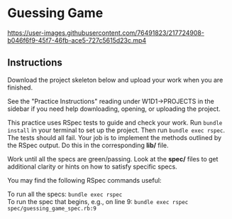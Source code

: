 # Guessing Game

https://user-images.githubusercontent.com/76491823/217724908-b046f6f9-45f7-46fb-ace5-727c5615d23c.mp4

## Instructions

Download the project skeleton below and upload your work when you are finished.

See the "Practice Instructions" reading under W1D1->PROJECTS in the sidebar if
you need help downloading, opening, or uploading the project.

This practice uses RSpec tests to guide and check your work. Run `bundle
install` in your terminal to set up the project. Then run `bundle exec rspec`.
The tests should all fail. Your job is to implement the methods outlined by the
RSpec output. Do this in the corresponding __lib/__ file.

Work until all the specs are green/passing. Look at the __spec/__ files to get
additional clarity or hints on how to satisfy specific specs.

You may find the following RSpec commands useful:

To run all the specs: `bundle exec rspec`  
To run the spec that begins, e.g., on line 9: `bundle exec rspec spec/guessing_game_spec.rb:9`
